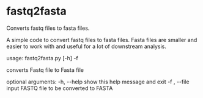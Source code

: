 # fastq2fasta
Converts fastq files to fasta files.

A simple code to convert fastq files to fasta files. Fasta files are smaller and easier to work with and useful for a lot of downstream analysis.

usage: fastq2fasta.py [-h] -f

converts Fastq file to Fasta file

optional arguments:
  -h, --help    show this help message and exit
  -f , --file   input FASTQ file to be converted to FASTA
